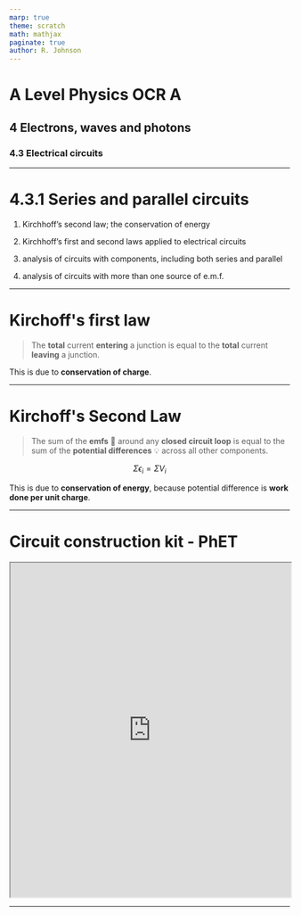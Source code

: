 ```yaml
---
marp: true
theme: scratch
math: mathjax
paginate: true
author: R. Johnson
---
```


# A Level Physics OCR A

## 4 Electrons, waves and photons

### 4.3 Electrical circuits

---

<!-- _class: objectives -->

# 4.3.1 Series and parallel circuits

1. Kirchhoff’s second law; the conservation of energy

2. Kirchhoff’s first and second laws applied to electrical circuits

5. analysis of circuits with components, including both series and parallel

6. analysis of circuits with more than one source of e.m.f.

---

# Kirchoff's first law

> The **total** current **entering** a junction is equal to the **total** current **leaving** a junction.

This is due to **conservation of charge**.

---

# Kirchoff's Second Law

> The sum of the **emfs** :battery: around any **closed circuit loop** is equal to the sum of the **potential differences** :bulb: across all other components.

$$\Sigma \epsilon_i = \Sigma V_i$$

This is due to **conservation of energy**, because potential difference is **work done per unit charge**.

---

# Circuit construction kit - PhET

<iframe src="https://phet.colorado.edu/sims/html/circuit-construction-kit-dc/latest/circuit-construction-kit-dc_en.html"
        width="100%"
        height="600"
        allowfullscreen>
</iframe>

---

